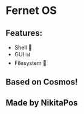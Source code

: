 # Fernet OS

## Features:
- Shell 🐚
- GUI 📊
- Filesystem 📁

## Based on Cosmos!
## Made by NikitaPos
